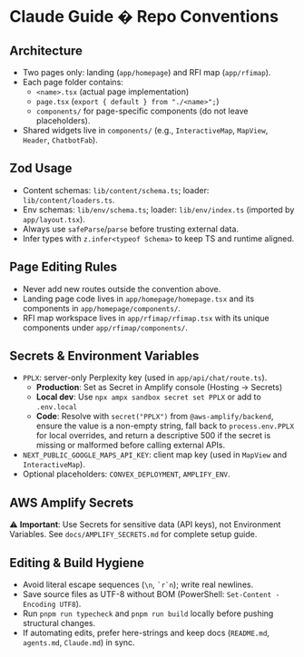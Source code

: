 # Claude Guide � Repo Conventions

## Architecture
- Two pages only: landing (`app/homepage`) and RFI map (`app/rfimap`).
- Each page folder contains:
  - `<name>.tsx` (actual page implementation)
  - `page.tsx` (`export { default } from "./<name>";`)
  - `components/` for page-specific components (do not leave placeholders).
- Shared widgets live in `components/` (e.g., `InteractiveMap`, `MapView`, `Header`, `ChatbotFab`).

## Zod Usage
- Content schemas: `lib/content/schema.ts`; loader: `lib/content/loaders.ts`.
- Env schemas: `lib/env/schema.ts`; loader: `lib/env/index.ts` (imported by `app/layout.tsx`).
- Always use `safeParse`/`parse` before trusting external data.
- Infer types with `z.infer<typeof Schema>` to keep TS and runtime aligned.

## Page Editing Rules
- Never add new routes outside the convention above.
- Landing page code lives in `app/homepage/homepage.tsx` and its components in `app/homepage/components/`.
- RFI map workspace lives in `app/rfimap/rfimap.tsx` with its unique components under `app/rfimap/components/`.

## Secrets & Environment Variables
- `PPLX`: server-only Perplexity key (used in `app/api/chat/route.ts`).
  - **Production**: Set as Secret in Amplify console (Hosting -> Secrets)
  - **Local dev**: Use `npx ampx sandbox secret set PPLX` or add to `.env.local`
  - **Code**: Resolve with `secret("PPLX")` from `@aws-amplify/backend`, ensure the value is a non-empty string, fall back to `process.env.PPLX` for local overrides, and return a descriptive 500 if the secret is missing or malformed before calling external APIs.
- `NEXT_PUBLIC_GOOGLE_MAPS_API_KEY`: client map key (used in `MapView` and `InteractiveMap`).
- Optional placeholders: `CONVEX_DEPLOYMENT`, `AMPLIFY_ENV`.

## AWS Amplify Secrets
⚠️ **Important**: Use Secrets for sensitive data (API keys), not Environment Variables.
See `docs/AMPLIFY_SECRETS.md` for complete setup guide.

## Editing & Build Hygiene
- Avoid literal escape sequences (`\n`, `` `r`n ``); write real newlines.
- Save source files as UTF-8 without BOM (PowerShell: `Set-Content -Encoding UTF8`).
- Run `pnpm run typecheck` and `pnpm run build` locally before pushing structural changes.
- If automating edits, prefer here-strings and keep docs (`README.md`, `agents.md`, `Claude.md`) in sync.


